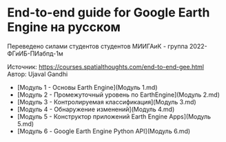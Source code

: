 # End-to-end guide for Google Earth Engine на русском

Переведено силами студентов студентов МИИГАиК - группа 2022-ФГиИБ-ПИабпд-1м

Источник: https://courses.spatialthoughts.com/end-to-end-gee.html
Автор: Ujaval Gandhi

- [Модуль 1 - Основы Earth Engine](Модуль 1.md)
- [Модуль 2 - Промежуточный уровень по EarthEngine](Модуль 2.md)
- [Модуль 3 - Контролируемая классификация](Модуль 3.md)
- [Модуль 4 - Обнаружение изменений](Модуль 4.md)
- [Модуль 5 - Конструктор приложений Earth Engine Apps](Модуль 5.md)
- [Модуль 6 - Google Earth Engine Python API](Модуль 6.md)